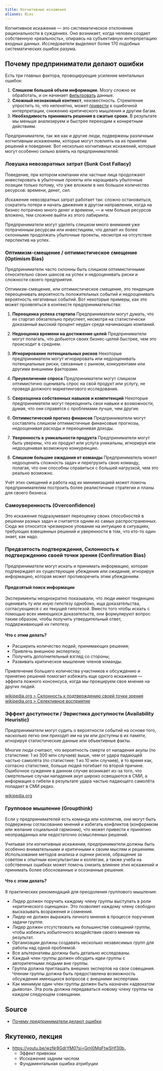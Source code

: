 ```yaml
---
title: Когнитивные искажения
aliases: Bias
---
```


Когнитивное искажение ― это систематическое отклонение рациональности в суждениях. Оно возникает, когда человек создает собственную «реальность», опираясь на субъективную интерпретацию входных данных. Исследователи выделяют более 170 подобных систематических ошибок разума. 

## Почему предприниматели делают ошибки

Есть три главных фактора, провоцирующие усиление ментальных ошибок: 

1. **Слишком большой объем информации.** Мозгу сложно ее обработать, и он начинает [фильтровать](https://www.ncbi.nlm.nih.gov/pmc/articles/PMC8938164/) данные. 
2. **Сложный незнакомый контекст**, неизвестность. Стремление упростить то, что непонятно, может [привести](https://www.sciencedirect.com/science/article/pii/S2212420922005982) к ошибочной интерпретации, снижению критического мышления и другим багам.
3. **Необходимость принимать решения в сжатые сроки.** В результате мы меньше анализируем и быстрее переходим к конкретным действиям.


Предприниматели, так же как и другие люди, подвержены различным когнитивным искажениям, которые могут повлиять на их принятие решений и поведение. Вот несколько когнитивных искажений, которые могут особенно сильно влиять на предпринимателей:

### Ловушка невозвратных затрат (Sunk Cost Fallacy)
Поведение, при котором компании или частные лица продолжают инвестировать в убыточные проекты или наращивать убыточные позиции только потому, что уже вложили в них большое количество ресурсов: времени, денег, сил. 

Искажение невозвратных затрат работает так: сложно остановиться, сократить потери и начать движение в другом направлении, когда на бизнес потрачено много денег и времени, ― и чем больше ресурсов вложено, тем сложнее выйти из этого лабиринта.

Предприниматели могут уделять слишком много внимания уже потраченным ресурсам или инвестициям, что делает их более склонными продолжать убыточные проекты, несмотря на отсутствие перспектив на успех.

### Оптимизм-смещение / оптимистическое смещение (Optimism Bias)
Предприниматели часто склонны быть слишком оптимистичными относительно своих шансов на успех и недооценивать риски и сложности своего предприятия.

Оптимизм-смещение, или оптимистическое смещение, это тенденция переоценивать вероятность положительных событий и недооценивать вероятность негативных событий. Вот некоторые примеры, как это может проявляться в контексте предпринимательства:

1. **Переоценка успеха стартапа**
   Предприниматели могут думать, что их стартап обязательно преуспеет, несмотря на статистически доказанный высокий процент неудач среди начинающих компаний.

2. **Недооценка времени на достижение целей**
   Предприниматели могут полагать, что добьются своих бизнес-целей быстрее, чем это происходит в среднем.

3. **Игнорирование потенциальных рисков**
   Некоторые предприниматели могут игнорировать или недооценивать потенциальные риски, связанные с рынком, конкурентами или другими внешними факторами.

4. **Преувеличение спроса**
   Предприниматели могут слишком оптимистично оценивать спрос на свой продукт или услугу, не проведя должного маркетингового исследования.

5. **Сверхоценка собственных навыков и компетенций**
   Некоторые предприниматели могут переоценить свои навыки и возможности, думая, что они справятся с проблемами лучше, чем другие.

6. **Оптимистический прогноз финансов**
   Предприниматели могут составлять слишком оптимистичные финансовые прогнозы, недооценивая расходы и переоценивая доходы.

7. **Уверенность в уникальности продукта**
   Предприниматели могут быть уверены, что их продукт или услуга уникальны, игнорируя или недооценивая возможную конкуренцию.

8. **Слишком большие ожидания от команды**
   Предприниматель может недооценить сложность задач и перегрузить свою команду, полагая, что они способны справиться с большей нагрузкой, чем это реально возможно.

Учёт этих смещений и работа над их минимизацией может помочь предпринимателям построить более реалистичные стратегии и планы для своего бизнеса.

### Самоуверенность (Overconfidence)
Это искажение подразумевает переоценку своих способностей в решении разных задач и считается одним из самых распространенных. Сюда же относится чрезмерное упование на интуицию в ситуациях, требующих взвешенных решений и уверенности в том, что кто-то один знает, как надо. 

### Предвзятость подтверждения, Склонность к подтверждению своей точки зрения (Confirmation Bias)

Предприниматели могут искать и принимать информацию, которая подтверждает их существующие убеждения или ожидания, игнорируя информацию, которая может противоречить этим убеждениям.

#### Предвзятый поиск информации
Эксперименты неоднократно показывали, что люди имеют тенденцию оценивать ту или иную гипотезу однобоко, ища доказательства, согласующиеся с их текущей гипотезой. Вместо того чтобы искать с помощью всех имеющихся доказательств, они формулируют вопрос таким образом, чтобы получить утвердительный ответ, поддерживающий их гипотезу.
#### Что с этим делать?
- Расширить количество людей, принимающих решения;
- Привлечь внешнюю экспертизу;
- Получить дополнительный взгляд со стороны;
- Развивать критическое мышление членов команды. 

Привлечение большего количества участников к обсуждению и принятию решений помогает избежать еще одного искажения ― эффекта ложного консенсуса, когда мы проецируем свое мнение на других людей. 

[wikipedia.org > Склонность к подтверждению своей точки зрения](https://ru.wikipedia.org/wiki/%D0%A1%D0%BA%D0%BB%D0%BE%D0%BD%D0%BD%D0%BE%D1%81%D1%82%D1%8C_%D0%BA_%D0%BF%D0%BE%D0%B4%D1%82%D0%B2%D0%B5%D1%80%D0%B6%D0%B4%D0%B5%D0%BD%D0%B8%D1%8E_%D1%81%D0%B2%D0%BE%D0%B5%D0%B9_%D1%82%D0%BE%D1%87%D0%BA%D0%B8_%D0%B7%D1%80%D0%B5%D0%BD%D0%B8%D1%8F)
[wikipedia.org > Селективное восприятие](https://ru.wikipedia.org/wiki/%D0%A1%D0%B5%D0%BB%D0%B5%D0%BA%D1%82%D0%B8%D0%B2%D0%BD%D0%BE%D0%B5_%D0%B2%D0%BE%D1%81%D0%BF%D1%80%D0%B8%D1%8F%D1%82%D0%B8%D0%B5)

### Эффект доступности / Эвристика доступности (Availability Heuristic)
Предприниматели могут судить о вероятности событий на основе того, насколько легко они приходят им на ум или доступны в их памяти, игнорируя статистические данные или объективные факты.

Многие люди считают, что вероятность смерти от нападения акулы (по статистике: 1 из 300 млн случаев) выше, чем от удара падающей частью самолёта (по статистике: 1 из 10 млн случаев), в то время как, согласно статистике, больше людей погибает по второй причине. Ошибочное суждение в данном случае возникает из-за того, что смертельные случаи нападения акул широко освещаются в СМИ, а информация о гибели в результате удара частью падающего самолёта попадает в СМИ редко.

[wikipedia.org](https://ru.wikipedia.org/wiki/%D0%AD%D0%B2%D1%80%D0%B8%D1%81%D1%82%D0%B8%D0%BA%D0%B0_%D0%B4%D0%BE%D1%81%D1%82%D1%83%D0%BF%D0%BD%D0%BE%D1%81%D1%82%D0%B8)


### Групповое мышление (Groupthink)
Если у предпринимателей есть команда или коллектив, они могут быть подвержены согласованию мнений и избегать конфликтов (конформизм или желание социальной гармонии), что может привести к принятию неоправданных или недостаточно осмысленных решений.

Учитывая эти когнитивные искажения, предприниматели должны быть особенно внимательными и критичными к своим мыслям и решениям. Использование методов анализа и оценки рисков, обращение за советом к опытным консультантам и коллегам, а также учеба на собственных ошибках может помочь снизить влияние этих искажений и принимать более обоснованные и осознанные решения.

#### Что с этим делать?
8 практических рекомендаций для преодоления группового мышления:

- Лидер должен поручить каждому члену группы выступать в роли «критического оценщика». Это позволяет каждому члену свободно высказывать возражения и сомнения.
- Лидер не должен выражать личного мнения в процессе поручения задачи группе.
- Лидер должен отсутствовать на большинстве совещаний группы, чтобы избежать избыточного воздействия своего мнения на результат.
- Организации должны создавать несколько независимых групп для работы над одной проблемой.
- Все альтернативы должны быть детально исследованы.
- Каждый член группы должен обсудить идеи группы с авторитетными людьми вне группы.
- Группа должна приглашать внешних экспертов на свои совещания. Членам группы должна быть предоставлена возможность обсуждения имеющихся вопросов с внешними экспертами.
- Как минимум один член группы должен быть назначен «адвокатом дьявола». Эта роль должна передаваться новому члену группы на каждом следующем совещании.


## Source
- [Почему предприниматели делают ошибки](https://rb.ru/opinion/cognitive-distortions/)

## Якутенко, лекция
- https://youtu.be/wzNr8GdrYM0?si=Gml0MgFtwSHf30b_
	- Эффект привязки
	- Исскажение задним числом
	- Фундаментальная ошибка атрибуции

